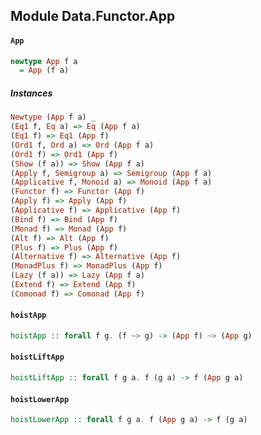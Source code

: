 ## Module Data.Functor.App

#### `App`

``` purescript
newtype App f a
  = App (f a)
```

##### Instances
``` purescript
Newtype (App f a) _
(Eq1 f, Eq a) => Eq (App f a)
(Eq1 f) => Eq1 (App f)
(Ord1 f, Ord a) => Ord (App f a)
(Ord1 f) => Ord1 (App f)
(Show (f a)) => Show (App f a)
(Apply f, Semigroup a) => Semigroup (App f a)
(Applicative f, Monoid a) => Monoid (App f a)
(Functor f) => Functor (App f)
(Apply f) => Apply (App f)
(Applicative f) => Applicative (App f)
(Bind f) => Bind (App f)
(Monad f) => Monad (App f)
(Alt f) => Alt (App f)
(Plus f) => Plus (App f)
(Alternative f) => Alternative (App f)
(MonadPlus f) => MonadPlus (App f)
(Lazy (f a)) => Lazy (App f a)
(Extend f) => Extend (App f)
(Comonad f) => Comonad (App f)
```

#### `hoistApp`

``` purescript
hoistApp :: forall f g. (f ~> g) -> (App f) ~> (App g)
```

#### `hoistLiftApp`

``` purescript
hoistLiftApp :: forall f g a. f (g a) -> f (App g a)
```

#### `hoistLowerApp`

``` purescript
hoistLowerApp :: forall f g a. f (App g a) -> f (g a)
```


